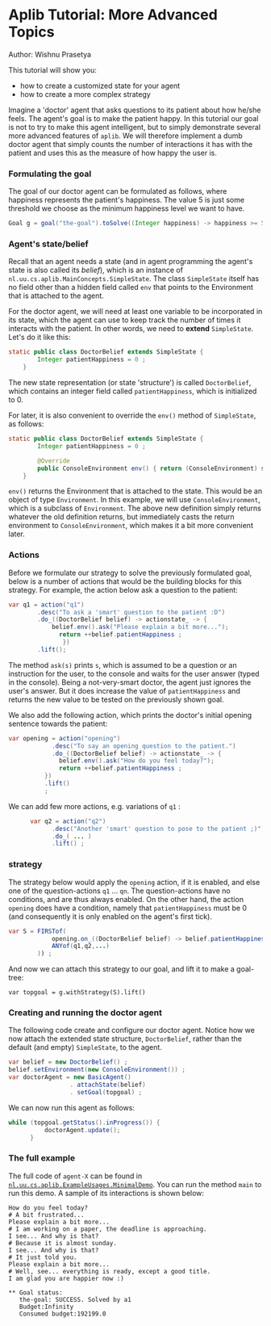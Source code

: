 # Aplib Tutorial: More Advanced Topics
Author: Wishnu Prasetya

This tutorial will show you:

* how to create a customized state for your agent
* how to create a more complex strategy

Imagine a 'doctor' agent that asks questions to its patient about how he/she feels.
The agent's goal is to make the patient happy. In this tutorial our goal is not
to try to make this agent intelligent, but to simply demonstrate several
more advanced features of `aplib`. We will therefore implement a dumb doctor
agent that simply counts the number of interactions it has with the patient and
uses this as the measure of how happy the user is.


### Formulating the goal

The goal of our doctor agent can be formulated as follows, where happiness represents the patient's happiness. The value 5 is just some threshold we choose as the minimum happiness level we want to have.

```java
Goal g = goal("the-goal").toSolve((Integer happiness) -> happiness >= 5) ;
```

### Agent's state/belief

Recall that an agent needs a state (and in agent programming the agent's state is also called its _belief_), which is an instance of `nl.uu.cs.aplib.MainConcepts.SimpleState`. The class `SimpleState` itself has no field other than a hidden field called `env` that points to the Environment that is attached to the agent.

For the doctor agent, we will need at least one variable to be incorporated in its state, which the agent can use to keep track the number of times it interacts with the patient. In other words, we need to **extend** `SimpleState`. Let's do it like this:

```java
static public class DoctorBelief extends SimpleState {
		Integer patientHappiness = 0 ;
	}
```

The new state representation (or state 'structure') is called `DoctorBelief`, which contains an integer field called `patientHappiness`, which is initialized to 0.

For later, it is also convenient to override the `env()` method of `SimpleState`, as follows:

```java
static public class DoctorBelief extends SimpleState {
		Integer patientHappiness = 0 ;

		@Override
		public ConsoleEnvironment env() { return (ConsoleEnvironment) super.env() ; }
	}
```

`env()` returns the Environment that is attached to the state. This would be an object of type `Environment`. In this example, we will use `ConsoleEnvironment`, which is a subclass of `Environment`. The above new definition simply returns whatever the old definition returns, but immediately casts the return environment to `ConsoleEnvironment`, which makes it a bit more convenient later.

### Actions

Before we formulate our strategy to solve the previously formulated goal, below is a number of actions that would be the building blocks for this strategy. For example, the action below ask a question to the patient:

```java  
var q1 = action("q1")
		.desc("To ask a 'smart' question to the patient :D")
		.do_((DoctorBelief belief) -> actionstate_ -> {
		   	belief.env().ask("Please explain a bit more...");
			  return ++belief.patientHappiness ;
		       })
		.lift();
```

The method `ask(s)` prints `s`, which is assumed to be a question or an instruction for the user, to the console and waits for the user answer (typed in the console).
Being a not-very-smart doctor, the agent just ignores the user's answer.
But it does increase the value of `patientHappiness` and returns the new
value to be tested on the previously shown goal.

We also add the following action, which prints the doctor's initial opening sentence towards the patient:

```java
var opening = action("opening")
			.desc("To say an opening question to the patient.")
			.do_((DoctorBelief belief) -> actionstate_ -> {
			  belief.env().ask("How do you feel today?");
			  return ++belief.patientHappiness ;
		  })
		  .lift()
		  ;
```

We can add few more actions, e.g. variations of `q1` :

```java
	  var q2 = action("q2")
			.desc("Another 'smart' question to pose to the patient ;)")
			.do_( ... )
			.lift() ;
```

### strategy

The strategy below would apply the `opening` action, if it is enabled, and else one of the question-actions `q1` ... `qn`. The question-actions have no conditions, and are thus always enabled. On the other hand, the action `opening` does have a condition, namely that `patientHappiness` must be 0 (and consequently it is only enabled on the agent's first tick).

```java
var S = FIRSTof(
    		opening.on_((DoctorBelief belief) -> belief.patientHappiness == 0) ,
    		ANYof(q1,q2,...)
    	)) ;  
```

And now we can attach this strategy to our goal, and lift it to make a goal-tree:

```
var topgoal = g.withStrategy(S).lift()
```

### Creating and running the doctor agent

The following code create and configure our doctor agent. Notice how we now attach the extended state structure, `DoctorBelief`, rather than the default (and empty) `SimpleState`, to the agent.

```java
var belief = new DoctorBelief() ;
belief.setEnvironment(new ConsoleEnvironment()) ;      
var doctorAgent = new BasicAgent()
                 . attachState(belief)
                 . setGoal(topgoal) ;
```

We can now run this agent as follows:

```java
while (topgoal.getStatus().inProgress()) {
    	  doctorAgent.update();
      }
```      

### The full example

The full code of `agent-X` can be found in [`nl.uu.cs.aplib.ExampleUsages.MinimalDemo`](../../src/main/java/nl/uu/cs/aplib/ExampleUsages/DumbDoctor.java). You can run the method `main` to run this demo. A sample of its interactions is shown below:

```
How do you feel today?
# A bit frustrated...
Please explain a bit more...
# I am working on a paper, the deadline is approaching.
I see... And why is that?
# Because it is almost sunday.
I see... And why is that?
# It just told you.
Please explain a bit more...
# Well, see... everything is ready, except a good title.
I am glad you are happier now :)

** Goal status:
   the-goal: SUCCESS. Solved by a1
   Budget:Infinity
   Consumed budget:192199.0
```
